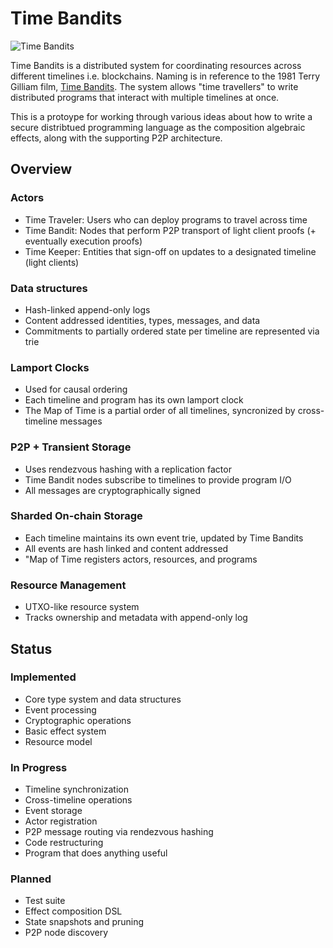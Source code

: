 # Time Bandits

![Time Bandits](./map_of_time.png)

Time Bandits is a distributed system for coordinating resources across different timelines i.e. blockchains.
Naming is in reference to the 1981 Terry Gilliam film, [Time Bandits](https://en.wikipedia.org/wiki/Time_Bandits).
The system allows "time travellers" to write distributed programs that interact with multiple timelines at once.

This is a protoype for working through various ideas about how to write a secure distribtued programming language as the composition algebraic effects, along with the supporting P2P architecture.

## Overview

### Actors
- Time Traveler: Users who can deploy programs to travel across time
- Time Bandit: Nodes that perform P2P transport of light client proofs (+ eventually execution proofs)
- Time Keeper: Entities that sign-off on updates to a designated timeline (light clients)

### Data structures
- Hash-linked append-only logs
- Content addressed identities, types, messages, and data
- Commitments to partially ordered state per timeline are represented via trie

### Lamport Clocks
- Used for causal ordering
- Each timeline and program has its own lamport clock
- The Map of Time is a partial order of all timelines, syncronized by cross-timeline messages

### P2P + Transient Storage
- Uses rendezvous hashing with a replication factor
- Time Bandit nodes subscribe to timelines to provide program I/O
- All messages are cryptographically signed

### Sharded On-chain Storage
- Each timeline maintains its own event trie, updated by Time Bandits
- All events are hash linked and content addressed
- "Map of Time registers actors, resources, and programs

### Resource Management
- UTXO-like resource system
- Tracks ownership and metadata with append-only log


## Status

### Implemented
- Core type system and data structures
- Event processing
- Cryptographic operations
- Basic effect system
- Resource model

### In Progress
- Timeline synchronization
- Cross-timeline operations
- Event storage
- Actor registration
- P2P message routing via rendezvous hashing
- Code restructuring
- Program that does anything useful

### Planned
- Test suite
- Effect composition DSL
- State snapshots and pruning
- P2P node discovery
